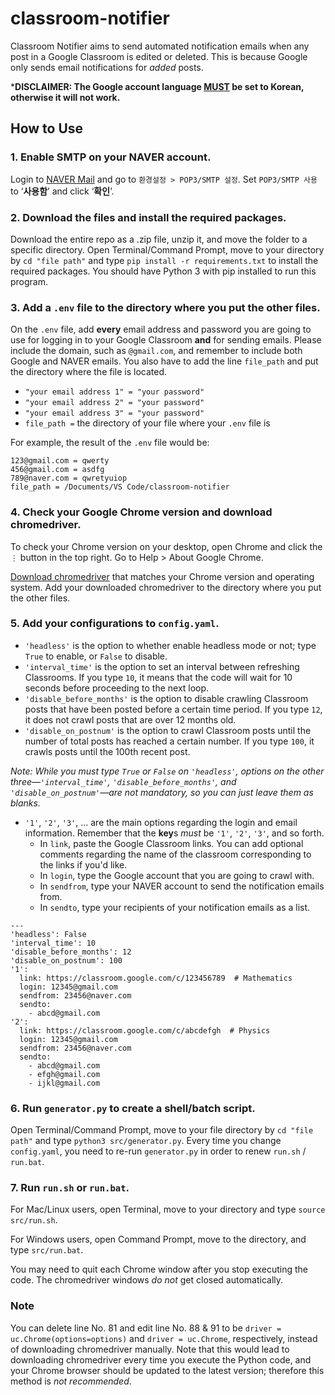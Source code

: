 # classroom-notifier
Classroom Notifier aims to send automated notification emails when any post in a Google Classroom is edited or deleted.
This is because Google only sends email notifications for *added* posts.

***DISCLAIMER: The Google account language <ins>MUST</ins> be set to Korean, otherwise it will not work.**

## How to Use
### 1. Enable SMTP on your NAVER account.
Login to [NAVER Mail](https://mail.naver.com) and go to `환경설정 > POP3/SMTP 설정`. 
Set `POP3/SMTP 사용` to ‘**사용함**’ and click ‘**확인**’.

### 2. Download the files and install the required packages.
Download the entire repo as a .zip file, unzip it, and move the folder to a specific directory.
Open Terminal/Command Prompt, move to your directory by `cd "file path"` and type `pip install -r requirements.txt` to install the required packages. You should have Python 3 with pip installed to run this program.

### 3. Add a `.env` file to the directory where you put the other files.
On the `.env` file, add **every** email address and password you are going to use for logging in to your Google Classroom **and** for sending emails.
Please include the domain, such as `@gmail.com`, and remember to include both Google and NAVER emails.
You also have to add the line `file_path` and put the directory where the file is located.
* `"your email address 1" = "your password"`
* `"your email address 2" = "your password"`
* `"your email address 3" = "your password"`
* `file_path =` the directory of your file where your `.env` file is

For example, the result of the `.env` file would be:
```
123@gmail.com = qwerty
456@gmail.com = asdfg
789@naver.com = qwretyuiop
file_path = /Documents/VS Code/classroom-notifier
```

### 4. Check your Google Chrome version and download chromedriver.
To check your Chrome version on your desktop, open Chrome and click the `⋮` button in the top right.
Go to Help > About Google Chrome.

[Download chromedriver](https://chromedriver.chromium.org/downloads) that matches your Chrome version and operating system.
Add your downloaded chromedriver to the directory where you put the other files.

### 5. Add your configurations to `config.yaml`.
* `'headless'` is the option to whether enable headless mode or not; type `True` to enable, or `False` to disable.
* `'interval_time'` is the option to set an interval between refreshing Classrooms. If you type `10`, it means that the code will wait for 10 seconds before proceeding to the next loop.
* `'disable_before_months'` is the option to disable crawling Classroom posts that have been posted before a certain time period. If you type `12`, it does not crawl posts that are over 12 months old.
* `'disable_on_postnum'` is the option to crawl Classroom posts until the number of total posts has reached a  certain number. If you type `100`, it crawls posts until the 100th recent post. 

*Note: While you must type `True` or `False` on `'headless'`, options on the other three—`'interval_time'`, `'disable_before_months'`, and `'disable_on_postnum'`—are not mandatory, so you can just leave them as blanks.*

* `'1'`, `'2'`, `'3'`, ... are the main options regarding the login and email information. Remember that the **key**s *must* be `'1'`, `'2'`, `'3'`, and so forth.
  * In `link`, paste the Google Classroom links. You can add optional comments regarding the name of the classroom corresponding to the links if you'd like.
  * In `login`, type the Google account that you are going to crawl with.
  * In `sendfrom`, type your NAVER account to send the notification emails from.
  * In `sendto`, type your recipients of your notification emails as a list. 

```
---
'headless': False
'interval_time': 10
'disable_before_months': 12
'disable_on_postnum': 100
'1':
  link: https://classroom.google.com/c/123456789  # Mathematics
  login: 12345@gmail.com
  sendfrom: 23456@naver.com
  sendto:
    - abcd@gmail.com
'2': 
  link: https://classroom.google.com/c/abcdefgh  # Physics
  login: 12345@gmail.com
  sendfrom: 23456@naver.com
  sendto:
    - abcd@gmail.com
    - efgh@gmail.com
    - ijkl@gmail.com
```

### 6. Run `generator.py` to create a shell/batch script.
Open Terminal/Command Prompt, move to your file directory by `cd "file path"` and type `python3 src/generator.py`.
Every time you change `config.yaml`, you need to re-run `generator.py` in order to renew `run.sh` / `run.bat`.

### 7. Run `run.sh` or `run.bat`.
For Mac/Linux users, open Terminal, move to your directory and type `source src/run.sh`.

For Windows users, open Command Prompt, move to the directory, and type `src/run.bat`.

You may need to quit each Chrome window after you stop executing the code.
The chromedriver windows *do not* get closed automatically.

### Note
You can delete line No. 81 and edit line No. 88 & 91 to be `driver = uc.Chrome(options=options)` and `driver = uc.Chrome`, respectively, instead of downloading chromedriver manually.
Note that this would lead to downloading chromedriver every time you execute the Python code, and your Chrome browser should be updated to the latest version; therefore this method is *not recommended*.

